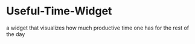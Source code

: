 # Useful-Time-Widget
a widget that visualizes how much productive time one has for the rest of the day
